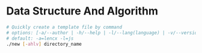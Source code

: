 # Data Structure And Algorithm

```bash
# Quickly create a template file by command
# options: [-a/--author | -h/--help | -l/--lang(language) | -v/--version]
# default: -a=lencx -l=js
./new [-ahlv] directory_name
```

